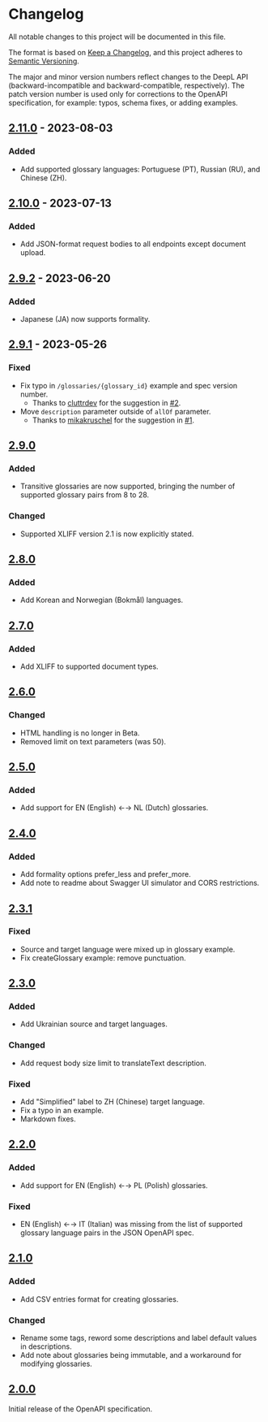 # Changelog
All notable changes to this project will be documented in this file.

The format is based on [Keep a Changelog](https://keepachangelog.com/en/1.0.0/),
and this project adheres to [Semantic Versioning](https://semver.org/spec/v2.0.0.html).

The major and minor version numbers reflect changes to the DeepL API 
(backward-incompatible and backward-compatible, respectively). The patch version
number is used only for corrections to the OpenAPI specification, for example:
typos, schema fixes, or adding examples.


## [2.11.0] - 2023-08-03
### Added
* Add supported glossary languages: Portuguese (PT), Russian (RU), and Chinese (ZH).


## [2.10.0] - 2023-07-13
### Added
* Add JSON-format request bodies to all endpoints except document upload. 


## [2.9.2] - 2023-06-20
### Added
* Japanese (JA) now supports formality.


## [2.9.1] - 2023-05-26
### Fixed
* Fix typo in `/glossaries/{glossary_id}` example and spec version number.
  * Thanks to [cluttrdev](https://github.com/cluttrdev) for the suggestion
    in [#2](https://github.com/DeepLcom/openapi/issues/2).
* Move `description` parameter outside of `allOf` parameter.
  * Thanks to [mikakruschel](https://github.com/mikakruschel) for the suggestion
    in [#1](https://github.com/DeepLcom/openapi/issues/1).


## [2.9.0]
### Added
* Transitive glossaries are now supported, bringing the number of supported
  glossary pairs from 8 to 28.
### Changed 
* Supported XLIFF version 2.1 is now explicitly stated.


## [2.8.0]
### Added
* Add Korean and Norwegian (Bokmål) languages.


## [2.7.0]
### Added
* Add XLIFF to supported document types.


## [2.6.0]
### Changed
* HTML handling is no longer in Beta.
* Removed limit on text parameters (was 50).


## [2.5.0]
### Added
* Add support for EN (English) ←→ NL (Dutch) glossaries.


## [2.4.0]
### Added
* Add formality options prefer_less and prefer_more.
* Add note to readme about Swagger UI simulator and CORS restrictions.


## [2.3.1]
### Fixed
* Source and target language were mixed up in glossary example.
* Fix createGlossary example: remove punctuation. 


## [2.3.0]
### Added
* Add Ukrainian source and target languages.
### Changed
* Add request body size limit to translateText description. 
### Fixed
* Add "Simplified" label to ZH (Chinese) target language.
* Fix a typo in an example.
* Markdown fixes.


## [2.2.0]
### Added
* Add support for EN (English) ←→ PL (Polish) glossaries.
### Fixed
* EN (English) ←→ IT (Italian) was missing from the list of supported glossary
  language pairs in the JSON OpenAPI spec. 


## [2.1.0]
### Added
* Add CSV entries format for creating glossaries.
### Changed
* Rename some tags, reword some descriptions and label default values in
  descriptions.
* Add note about glossaries being immutable, and a workaround for modifying
  glossaries.


## [2.0.0]
Initial release of the OpenAPI specification.


[2.11.0]: https://github.com/DeepLcom/openapi/compare/v2.10.0...v2.11.0
[2.10.0]: https://github.com/DeepLcom/openapi/compare/v2.9.2...v2.10.0
[2.9.2]: https://github.com/DeepLcom/openapi/compare/v2.9.1...v2.9.2
[2.9.1]: https://github.com/DeepLcom/openapi/compare/v2.9.0...v2.9.1
[2.9.0]: https://github.com/DeepLcom/openapi/compare/v2.8.0...v2.9.0
[2.8.0]: https://github.com/DeepLcom/openapi/compare/v2.7.0...v2.8.0
[2.7.0]: https://github.com/DeepLcom/openapi/compare/v2.6.0...v2.7.0
[2.6.0]: https://github.com/DeepLcom/openapi/compare/v2.5.0...v2.6.0
[2.5.0]: https://github.com/DeepLcom/openapi/compare/v2.4.0...v2.5.0
[2.4.0]: https://github.com/DeepLcom/openapi/compare/v2.3.1...v2.4.0
[2.3.1]: https://github.com/DeepLcom/openapi/compare/v2.3.0...v2.3.1
[2.3.0]: https://github.com/DeepLcom/openapi/compare/v2.2.0...v2.3.0
[2.2.0]: https://github.com/DeepLcom/openapi/compare/v2.1.0...v2.2.0
[2.1.0]: https://github.com/DeepLcom/openapi/compare/v2.0.0...v2.1.0
[2.0.0]: https://github.com/DeepLcom/openapi/releases/tag/v2.0.0
